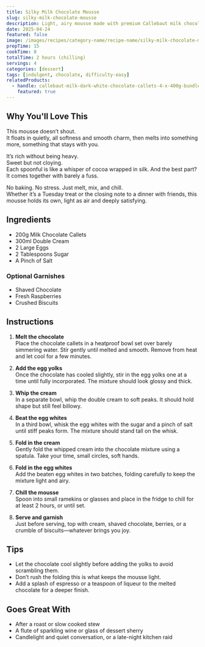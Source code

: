 ```yaml
---
title: Silky Milk Chocolate Mousse
slug: silky-milk-chocolate-mousse
description: Light, airy mousse made with premium Callebaut milk chocolate callets—perfect for an effortless yet luxurious dessert.
date: 2025-04-24
featured: false
image: /images/recipes/category-name/recipe-name/silky-milk-chocolate-mousse.webp
prepTime: 15
cookTime: 0
totalTime: 2 hours (chilling)
servings: 4
categories: [dessert]
tags: [indulgent, chocolate, difficulty-easy]
relatedProducts:
  - handle: callebaut-milk-dark-white-chocolate-callets-4-x-400g-bundle
    featured: true
---
```


## Why You'll Love This

This mousse doesn’t shout.  
It floats in quietly, all softness and smooth charm, then melts into something more, something that stays with you.

It’s rich without being heavy.  
Sweet but not cloying.  
Each spoonful is like a whisper of cocoa wrapped in silk. And the best part? It comes together with barely a fuss.  

No baking. No stress. Just melt, mix, and chill.  
Whether it’s a Tuesday treat or the closing note to a dinner with friends, this mousse holds its own, light as air and deeply satisfying.

## Ingredients

- 200g Milk Chocolate Callets  
- 300ml Double Cream  
- 2 Large Eggs  
- 2 Tablespoons Sugar  
- A Pinch of Salt  

### Optional Garnishes

- Shaved Chocolate  
- Fresh Raspberries  
- Crushed Biscuits  

## Instructions

1. **Melt the chocolate**  
   Place the chocolate callets in a heatproof bowl set over barely simmering water. Stir gently until melted and smooth. Remove from heat and let cool for a few minutes.

2. **Add the egg yolks**  
   Once the chocolate has cooled slightly, stir in the egg yolks one at a time until fully incorporated. The mixture should look glossy and thick.

3. **Whip the cream**  
   In a separate bowl, whip the double cream to soft peaks. It should hold shape but still feel billowy.

4. **Beat the egg whites**  
   In a third bowl, whisk the egg whites with the sugar and a pinch of salt until stiff peaks form. The mixture should stand tall on the whisk.

5. **Fold in the cream**  
   Gently fold the whipped cream into the chocolate mixture using a spatula. Take your time, small circles, soft hands.

6. **Fold in the egg whites**  
   Add the beaten egg whites in two batches, folding carefully to keep the mixture light and airy.

7. **Chill the mousse**  
   Spoon into small ramekins or glasses and place in the fridge to chill for at least 2 hours, or until set.

8. **Serve and garnish**  
   Just before serving, top with cream, shaved chocolate, berries, or a crumble of biscuits—whatever brings you joy.

## Tips

- Let the chocolate cool slightly before adding the yolks to avoid scrambling them.  
- Don’t rush the folding this is what keeps the mousse light.  
- Add a splash of espresso or a teaspoon of liqueur to the melted chocolate for a deeper finish.

## Goes Great With

- After a roast or slow cooked stew  
- A flute of sparkling wine or glass of dessert sherry  
- Candlelight and quiet conversation, or a late-night kitchen raid